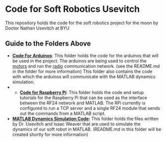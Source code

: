 # Code for Soft Robotics Usevitch
This repository holds the code for the soft robotics project for the moon by Doctor Nathan Usevitch at BYU
## Guide to the Folders Above
- **[Code For Arduinos](/Code_for_Arduinos)**: This folder holds the code for the arduinos that will be used in the project. The arduinos are being used to control the [motors](https://www.servocity.com/60-rpm-hd-premium-planetary-gear-motor-w-encoder/) and run the [radio](https://howtomechatronics.com/tutorials/arduino/arduino-wireless-communication-nrf24l01-tutorial/#:~:text=nRF24L01%20Transceiver%20Module,-Let's%20take%20a&text=It%20uses%20the%202.4%20GHz,2.4%20%E2%80%93%202.5GHz%20ISM%20band) communication network. (see the README.md in the folder for more information) This folder also contains the code with which the arduinos will communicate with the MATLAB dynamics simulation.
- - **[Code for Raspberry Pi](/Code_for_RPi)**: This folder holds the code and setup tutorials for the Raspberry Pi that can be used as the interface between the RF24 network and MATLAB. The RPi currently is configured to run a TCP server and a single RF24 module that sends out the commands from a MATLAB script.
- **[MATLAB Dynamics Simulation Code](/MATLAB_dynamics_code):** This folder holds the files written by Dr. Usevitch and Isaac Weaver that are used to simulate the dynamics of our soft robot in MATLAB. (README.md in this folder will be created shortly for more information)
